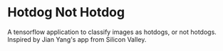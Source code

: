 # Hotdog Not Hotdog
A tensorflow application to classify images as hotdogs, or not hotdogs. Inspired by Jian Yang's app from Silicon Valley.

